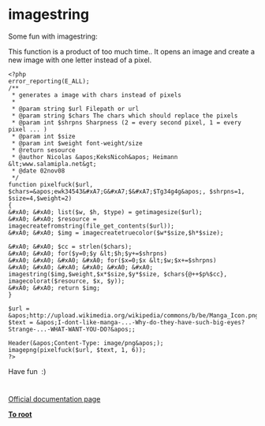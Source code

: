 # imagestring





Some fun with imagestring:

This function is a product of too much time..
It opens an image and create a new image with one letter instead of a pixel.



```
<?php
error_reporting(E_ALL);
/**
 * generates a image with chars instead of pixels
 *
 * @param string $url Filepath or url
 * @param string $chars The chars which should replace the pixels
 * @param int $shrpns Sharpness (2 = every second pixel, 1 = every pixel ... )
 * @param int $size 
 * @param int $weight font-weight/size
 * @return sesource
 * @author Nicolas &apos;KeksNicoh&apos; Heimann &lt;www.salamipla.net&gt;
 * @date 02nov08
 */
function pixelfuck($url, $chars=&apos;ewk34543&#xA7;G&#xA7;$&#xA7;$Tg34g4g&apos;, $shrpns=1, $size=4,$weight=2)
{
&#xA0; &#xA0; list($w, $h, $type) = getimagesize($url);
&#xA0; &#xA0; $resource = imagecreatefromstring(file_get_contents($url));
&#xA0; &#xA0; $img = imagecreatetruecolor($w*$size,$h*$size);

&#xA0; &#xA0; $cc = strlen($chars);
&#xA0; &#xA0; for($y=0;$y &lt;$h;$y+=$shrpns) 
&#xA0; &#xA0; &#xA0; &#xA0; for($x=0;$x &lt;$w;$x+=$shrpns)
&#xA0; &#xA0; &#xA0; &#xA0; &#xA0; &#xA0; imagestring($img,$weight,$x*$size,$y*$size, $chars{@++$p%$cc}, imagecolorat($resource, $x, $y));
&#xA0; &#xA0; return $img;
}

$url = &apos;http://upload.wikimedia.org/wikipedia/commons/b/be/Manga_Icon.png&apos;;
$text = &apos;I-dont-like-manga-...-Why-do-they-have-such-big-eyes? Strange-...-WHAT-WANT-YOU-DO?&apos;;

Header(&apos;Content-Type: image/png&apos;);
imagepng(pixelfuck($url, $text, 1, 6));
?>
```


Have fun&#xA0; :)

  

#

[Official documentation page](https://www.php.net/manual/en/function.imagestring.php)

**[To root](/README.md)**